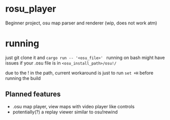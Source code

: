 # rosu_player
Beginner project, osu map parser and renderer (wip, does not work atm)
# running
just git clone it and `cargo run -- '<osu_file>' `
running on bash might have issues 
if your .osu file is in ``<osu_install_path>/osu!/``

due to the ! in the path,
current workaround is just to run `set +H`
before running the build

## Planned features
- .osu map player, view maps with video player like controls
- potentially(?) a replay viewer similar to osu!rewind